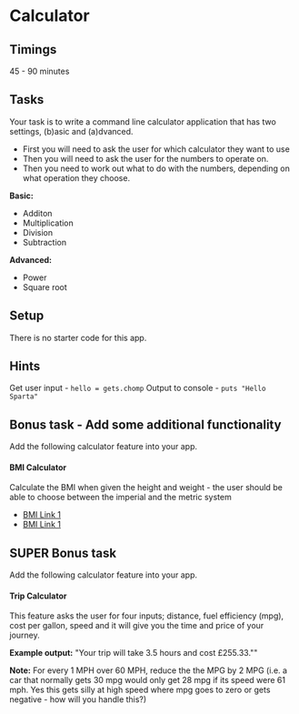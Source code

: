 # Calculator

## Timings

45 - 90 minutes

## Tasks

Your task is to write a command line calculator application that has two settings, (b)asic and (a)dvanced. 

- First you will need to ask the user for which calculator they want to use
- Then you will need to ask the user for the numbers to operate on.
- Then you need to work out what to do with the numbers, depending on what operation they choose.

**Basic:**
  - Additon
  - Multiplication 
  - Division
  - Subtraction

**Advanced:**
  - Power
  - Square root

## Setup 

There is no starter code for this app. 


## Hints
Get user input      - ```hello = gets.chomp```
Output to console   - ```puts "Hello Sparta" ```  

## Bonus task - Add some additional functionality 
Add the following calculator feature into your app.
#### BMI Calculator

Calculate the BMI when given the height and weight - the user should be able to choose between the imperial and the metric system

- [BMI Link 1](http://en.wikipedia.org/wiki/Body_mass_index)
- [BMI Link 1](http://www.wikihow.com/Image:BMI.jpg)

## SUPER Bonus task
Add the following calculator feature into your app.
#### Trip Calculator

This feature asks the user for four inputs; distance, fuel efficiency (mpg), cost per gallon, speed and it will give you the time and price of your journey.

**Example output:** "Your trip will take 3.5 hours and cost £255.33.""

**Note:** For every 1 MPH over 60 MPH, reduce the the MPG by 2 MPG (i.e. a car that normally gets 30 mpg would only get 28 mpg if its speed were 61 mph. Yes this gets silly at high speed where mpg goes to zero or gets negative - how will you handle this?)

<br>

